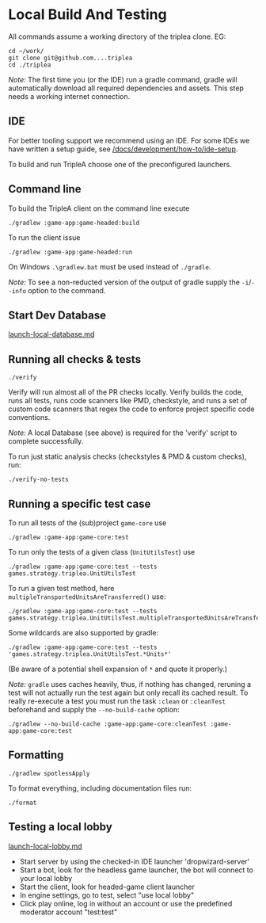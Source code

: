 # Local Build And Testing

All commands assume a working directory of the triplea clone. EG:
```
cd ~/work/
git clone git@github.com....triplea
cd ./triplea
```

*Note:* The first time you (or the IDE) run a gradle command, gradle will
automatically download all required dependencies and assets.  This step needs
a working internet connection.


## IDE

For better tooling support we recommend using an IDE.  For some IDEs we have
written a setup guide, see
[/docs/development/how-to/ide-setup](../how-to/ide-setup>).

To build and run TripleA choose one of the preconfigured launchers.


## Command line

To build the TripleA client on the command line execute
```
./gradlew :game-app:game-headed:build
```
To run the client issue
```
./gradlew :game-app:game-headed:run
```
On Windows `.\gradlew.bat` must be used instead of `./gradle`.

*Note:* To see a non-reducted version of the output of gradle supply the
`-i`/`--info` option to the command.


## Start Dev Database

[launch-local-database.md](launch-local-database.md])


## Running all checks & tests

```
./verify
```

Verify will run almost all of the PR checks locally. Verify builds the code,
runs all tests, runs code scanners like PMD, checkstyle, and runs a set of
custom code scanners that regex the code to enforce project specific code
conventions.

*Note:* A local Database (see above) is required for the 'verify' script to
complete successfully.


To run just static analysis checks (checkstyles & PMD & custom checks), run:
```
./verify-no-tests
```

## Running a specific test case

To run all tests of the (sub)project `game-core` use
```
./gradlew :game-app:game-core:test
```

To run only the tests of a given class (`UnitUtilsTest`) use
```
./gradlew :game-app:game-core:test --tests games.strategy.triplea.UnitUtilsTest
```

To run a given test method, here `multipleTransportedUnitsAreTransferred()`
use:
```
./gradlew :game-app:game-core:test --tests games.strategy.triplea.UnitUtilsTest.multipleTransportedUnitsAreTransferred
```

Some wildcards are also supported by gradle:
```
./gradlew :game-app:game-core:test --tests 'games.strategy.triplea.UnitUtilsTest.*Units*'
```
(Be aware of a potential shell expansion of `*` and quote it properly.)

*Note:* `gradle` uses caches heavily, thus, if nothing has changed, reruning
a test will not actually run the test again but only recall its cached result.
To really re-execute a test you must run the task `:clean` or `:cleanTest`
beforehand and supply the `--no-build-cache` option:
```
./gradlew --no-build-cache :game-app:game-core:cleanTest :game-app:game-core:test
```

## Formatting

```
./gradlew spotlessApply
```

To format everything, including documentation files run:
```
./format
```

## Testing a local lobby

[launch-local-lobby.md](launch-local-lobby.md)

* Start server by using the checked-in IDE launcher 'dropwizard-server'
* Start a bot, look for the headless game launcher, the bot will connect to your local lobby
* Start the client, look for headed-game client launcher
* In engine settings, go to test, select "use local lobby"
* Click play online, log in without an account or use the predefined
  moderator account "test:test"
